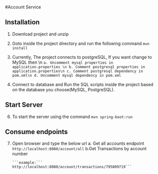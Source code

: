 #Account Service

## Installation

1. Download project and unzip
2. Goto inside the project directory and run the following command
   ```mvn install```
3. Currently, The project connects to postgreSQL, If you want change to MySQL then \n
	`a. Uncomment mysql properties in application.properties \n
	 b. Comment postgresql properties in application.properties\n
	 c. Comment postgresql dependency in pom.xml\n
	 d. Uncomment mysql dependency in pom.xml`

5. Connect to database and Run the SQL scripts inside the project based on the database you choose(MySQL, PostgreSQL).

## Start Server
6. To start the server using the command ```mvn spring-boot:run```

## Consume endpoints

7. Open browser and type the below url
    a. Get all accounts endpoint
    ```http://localhost:8080/account/all```
    b.Get Transactions by account number
    ```http://localhost:8080/account/transactions/{accountNumber}
    ```example:``` http://localhost:8080/account/transactions/795809719```

